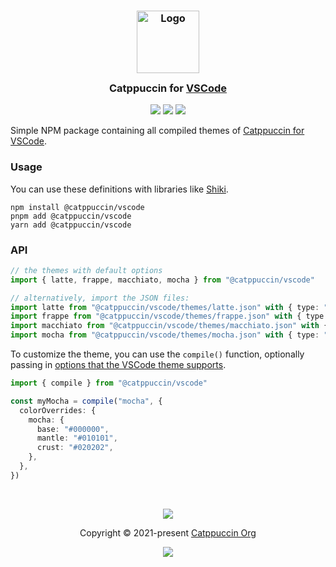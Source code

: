 <h3 align="center">
	<img src="https://raw.githubusercontent.com/catppuccin/catppuccin/main/assets/logos/exports/1544x1544_circle.png" width="100" alt="Logo"/><br/>
	<img src="https://raw.githubusercontent.com/catppuccin/catppuccin/main/assets/misc/transparent.png" height="30" width="0px"/>
	Catppuccin for <a href="https://github.com/catppuccin/vscode">VSCode</a>
	<img src="https://raw.githubusercontent.com/catppuccin/catppuccin/main/assets/misc/transparent.png" height="30" width="0px"/>
</h3>

<p align="center">
	<a href="https://github.com/catppuccin/vscode"><img src="https://img.shields.io/github/stars/catppuccin/vscode?colorA=363a4f&colorB=b7bdf8&style=for-the-badge"></a>
	<a href="https://github.com/catppuccin/vscode"><img src="https://img.shields.io/github/issues/catppuccin/vscode?colorA=363a4f&colorB=f5a97f&style=for-the-badge"></a>
	<a href="https://github.com/catppuccin/vscode"><img src="https://img.shields.io/github/contributors/catppuccin/vscode?colorA=363a4f&colorB=a6da95&style=for-the-badge"></a>
</p>

Simple NPM package containing all compiled themes of [Catppuccin for VSCode](https://github.com/catppuccin/vscode).

### Usage

You can use these definitions with libraries like [Shiki](https://github.com/shikijs/shiki).

```console
npm install @catppuccin/vscode
pnpm add @catppuccin/vscode
yarn add @catppuccin/vscode
```

### API

```ts
// the themes with default options
import { latte, frappe, macchiato, mocha } from "@catppuccin/vscode"

// alternatively, import the JSON files:
import latte from "@catppuccin/vscode/themes/latte.json" with { type: "json" }
import frappe from "@catppuccin/vscode/themes/frappe.json" with { type: "json" }
import macchiato from "@catppuccin/vscode/themes/macchiato.json" with { type: "json" }
import mocha from "@catppuccin/vscode/themes/mocha.json" with { type: "json" }
```

To customize the theme, you can use the `compile()` function, optionally passing in [options that the VSCode theme supports](https://github.com/catppuccin/vscode/tree/main/packages/catppuccin-vsc#catppuccin-settings).

```ts
import { compile } from "@catppuccin/vscode"

const myMocha = compile("mocha", {
  colorOverrides: {
    mocha: {
      base: "#000000",
      mantle: "#010101",
      crust: "#020202",
    },
  },
})
```

&nbsp;

<p align="center">
  <img src="https://raw.githubusercontent.com/catppuccin/catppuccin/main/assets/footers/gray0_ctp_on_line.png" />
</p>

<p align="center">
	Copyright &copy; 2021-present <a href="https://github.com/catppuccin" target="_blank">Catppuccin Org</a>
</p>

<p align="center">
	<a href="https://github.com/catppuccin/catppuccin/blob/main/LICENSE"><img src="https://img.shields.io/static/v1.svg?style=for-the-badge&label=License&message=MIT&logoColor=d9e0ee&colorA=363a4f&colorB=b7bdf8"/></a>
</p>

